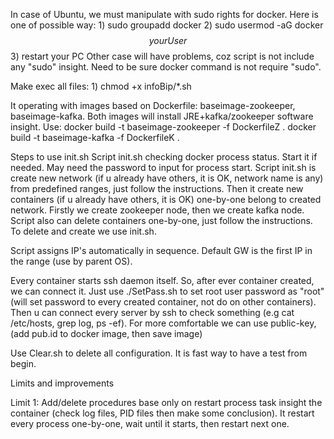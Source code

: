 In case of Ubuntu, we must manipulate with sudo rights for docker. Here is one of possible way:
	1) sudo groupadd docker
	2) sudo usermod -aG docker $$yourUser$$
	3) restart your PC
Other case will have problems, coz script is not include any "sudo" insight.
Need to be sure docker command is not require "sudo".

Make exec all files:
	1) chmod +x infoBip/*.sh

It operating with images based on Dockerfile: baseimage-zookeeper, baseimage-kafka.
Both images will install JRE+kafka/zookeeper software insight.
Use:
	docker build -t baseimage-zookeeper -f DockerfileZ .
	docker build -t baseimage-kafka -f DockerfileK . 

Steps to use init.sh
Script init.sh checking docker process status. Start it if needed. May need the password to input for process start.
Script init.sh is create new network (if u already have others, it is OK, network name is any) from predefined ranges, just follow the instructions. Then it create new containers (if u already have others, it is OK) one-by-one belong to created network. Firstly we create zookeeper node, then we create kafka node. Script also can delete containers one-by-one, just follow the instructions. To delete and create we use init.sh.

Script assigns IP's automatically in sequence. Default GW is the first IP in the range (use by parent OS).

Every container starts ssh daemon itself. So, after ever container created, we can connect it.
Just use ./SetPass.sh to set root user password as "root" (will set password to every created container, not do on other containers). Then u can connect every server by ssh to check something (e.g cat /etc/hosts, grep log, ps -ef). For more comfortable we can use public-key, (add pub.id to docker image, then save image)

Use Clear.sh to delete all configuration. It is fast way to have a test from begin.

Limits and improvements

Limit 1:
Add/delete procedures base only on restart process task insight the container (check log files, PID files then make some conclusion). It restart every process one-by-one, wait until it starts, then restart next one.
